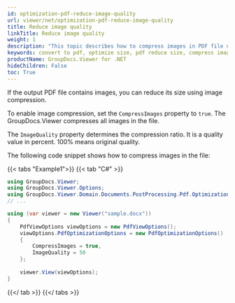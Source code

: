 ```yaml
---
id: optimization-pdf-reduce-image-quality
url: viewer/net/optimization-pdf-reduce-image-quality
title: Reduce image quality
linkTitle: Reduce image quality
weight: 1
description: "This topic describes how to compress images in PDF file using the GroupDocs.Viewer .NET API (C#)."
keywords: convert to pdf, optimize size, pdf reduce size, compress images
productName: GroupDocs.Viewer for .NET
hideChildren: False
toc: True
---
```


If the output PDF file contains images, you can reduce its size using image compression.

To enable image compression, set the `CompressImages` property to `true`. The GroupDocs.Viewer compresses all images in the file.

The `ImageQuality` property determines the compression ratio. It is a quality value in percent. 100% means original quality.

The following code snippet shows how to compress images in the file:

{{< tabs "Example1">}}
{{< tab "C#" >}}
```csharp
using GroupDocs.Viewer;
using GroupDocs.Viewer.Options;
using GroupDocs.Viewer.Domain.Documents.PostProcessing.Pdf.Optimization;
// ...

using (var viewer = new Viewer("sample.docx"))
{
    PdfViewOptions viewOptions = new PdfViewOptions();
    viewOptions.PdfOptimizationOptions = new PdfOptimizationOptions()
    {
        CompressImages = true,
        ImageQuality = 50
    };
     
    viewer.View(viewOptions);
}
```
{{</ tab >}}
{{</ tabs >}}


